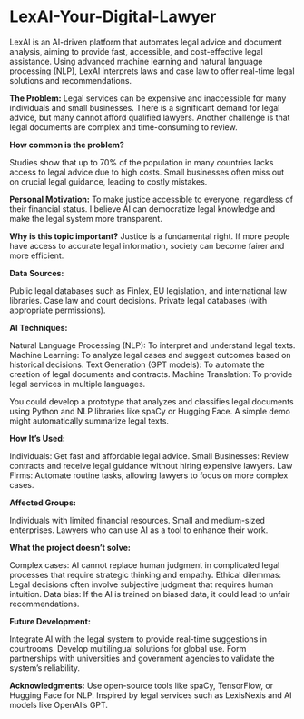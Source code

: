 # LexAI-Your-Digital-Lawyer
LexAI is an AI-driven platform that automates legal advice and document analysis, aiming to provide fast, accessible, and cost-effective legal assistance. Using advanced machine learning and natural language processing (NLP), LexAI interprets laws and case law to offer real-time legal solutions and recommendations.

**The Problem:**
Legal services can be expensive and inaccessible for many individuals and small businesses. There is a significant demand for legal advice, but many cannot afford qualified lawyers. Another challenge is that legal documents are complex and time-consuming to review.

**How common is the problem?**

Studies show that up to 70% of the population in many countries lacks access to legal advice due to high costs.
Small businesses often miss out on crucial legal guidance, leading to costly mistakes.

**Personal Motivation:**
To make justice accessible to everyone, regardless of their financial status. I believe AI can democratize legal knowledge and make the legal system more transparent.

**Why is this topic important?**
Justice is a fundamental right. If more people have access to accurate legal information, society can become fairer and more efficient.


**Data Sources:**

Public legal databases such as Finlex, EU legislation, and international law libraries.
Case law and court decisions.
Private legal databases (with appropriate permissions).

**AI Techniques:**

Natural Language Processing (NLP): To interpret and understand legal texts.
Machine Learning: To analyze legal cases and suggest outcomes based on historical decisions.
Text Generation (GPT models): To automate the creation of legal documents and contracts.
Machine Translation: To provide legal services in multiple languages.


You could develop a prototype that analyzes and classifies legal documents using Python and NLP libraries like spaCy or Hugging Face. A simple demo might automatically summarize legal texts.


**How It’s Used:**

Individuals: Get fast and affordable legal advice.
Small Businesses: Review contracts and receive legal guidance without hiring expensive lawyers.
Law Firms: Automate routine tasks, allowing lawyers to focus on more complex cases.

**Affected Groups:**

Individuals with limited financial resources.
Small and medium-sized enterprises.
Lawyers who can use AI as a tool to enhance their work.


**What the project doesn’t solve:**

Complex cases: AI cannot replace human judgment in complicated legal processes that require strategic thinking and empathy.
Ethical dilemmas: Legal decisions often involve subjective judgment that requires human intuition.
Data bias: If the AI is trained on biased data, it could lead to unfair recommendations.


**Future Development:**

Integrate AI with the legal system to provide real-time suggestions in courtrooms.
Develop multilingual solutions for global use.
Form partnerships with universities and government agencies to validate the system’s reliability.

**Acknowledgments:**
Use open-source tools like spaCy, TensorFlow, or Hugging Face for NLP.
Inspired by legal services such as LexisNexis and AI models like OpenAI’s GPT.
